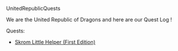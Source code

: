 UnitedRepublicQuests

We are the United Republic of Dragons and here are our Quest Log !

Quests:
- [Skrom Little Helper (First Edition)](https://github.com/nvareille/UnitedRepublicQuests/blob/master/Skrom's%20Little%20Helper%20(First%20Edition)/Quest.txt)